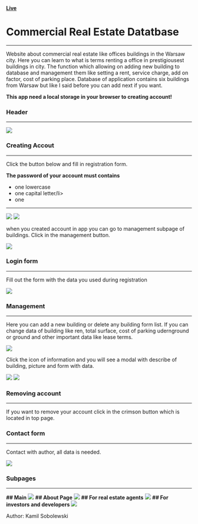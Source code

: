 <a href="https://realestatewarsaw.000webhostapp.com/">
 <strong>Live</strong>
</a>

<h1>Commercial Real Estate Datatbase</h1>
<hr>
<p>
Website about commercial real estate like offices buildings in the Warsaw city. Here you can learn to what is terms renting a office in prestigiousest buildings in city. The function which allowing on adding new building to database and management them like setting a rent, service charge, add on factor, cost of parking place. Database of application contains six buildings from Warsaw but like I said before you can add next if you want.
</p>

<strong>This app need a local storage in your browser to creating account!</strong>

<h3>Header</h3>
<hr>
<img src="https://s6.ifotos.pl/img/headerpng_qssnhss.png" />

<h3>Creating Accout</h3>
<hr>
<p>Click the button below and fill in registration form.</p>
<strong>The password of your account must contains</strong>
<ul>
 <li>one lowercase</li>
 <li>one capital letter/li>
 <li>one</li>
</ul>
<hr>
<img src="https://s6.ifotos.pl/img/how-to-cr_qssnhsq.png" />
<img src="https://s6.ifotos.pl/img/registrat_qssnhap.png" />
<p>when you created account in app you can go to management subpage of buildings. Click in the management button.<p>
<img src="https://s6.ifotos.pl/img/managemen_qssnhan.png" />
 
 <h3>Login form</h3>
 <hr>
 <p>Fill out the form with the data you used during registration</p>
 <img src="https://s6.ifotos.pl/img/login-for_qssnhae.png" />

<h3>Management</h3>
<hr>
<p>Here you can add a new building or delete any building form list. If you can change data of building like ren, total surface, cost of parking udernground or ground and other important data like lease terms.</p>
<img src="https://s6.ifotos.pl/img/managemen_qssnhaa.png" />
<p>Click the icon of information and you will see a modal with describe of building, picture and form with data.</p>
<img src="https://s6.ifotos.pl/img/modal-inf_qssnhqh.png" />
<img src="https://s6.ifotos.pl/img/second-pa_qssnhqw.png" />

<h3>Removing account</h3>
<hr>
<p>If you want to remove your account click in the crimson button which is located in top page.</p>

<h3>Contact form</h3>
<hr>
<p>Contact with author, all data is needed.</p>
<img src="https://s6.ifotos.pl/img/contact-f_qssnhqs.png" />

<h3>Subpages</h3>
<hr>
<strong>## Main</strong>
<img src="https://s6.ifotos.pl/img/main-page_qssnrpp.png" />
<strong>## About Page</strong>
<img src="https://s6.ifotos.pl/img/about-pag_qssnrpx.png" />
<strong>## For real estate agents</strong>
<img src="https://s6.ifotos.pl/img/for-real-_qssnrhw.png" />
<strong>## For investors and developers</strong>
<img src="https://s6.ifotos.pl/img/for-inves_qssnrhx.png" />

<p>Author: Kamil Sobolewski</p>
